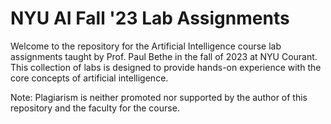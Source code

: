# NYU AI Fall '23 Lab Assignments
Welcome to the repository for the Artificial Intelligence course lab assignments taught by Prof. Paul Bethe in the fall of 2023 at NYU Courant. This collection of labs is designed to provide hands-on experience with the core concepts of artificial intelligence.


Note: Plagiarism is neither promoted nor supported by the author of this repository and the faculty for the course. 
